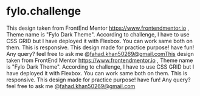 # fylo.challenge
This design taken from FrontEnd Mentor https://www.frontendmentor.io , Theme name is "Fylo Dark Theme". According to challenge, I have to use CSS GRID but I have deployed it with Flexbox. You can work same both on them. This is responsive. This design made for practice purpose! have fun! Any query? feel free to ask me @fahad.khan50269@gmail.comThis design taken from FrontEnd Mentor https://www.frontendmentor.io , Theme name is "Fylo Dark Theme". According to challenge, I have to use CSS GRID but I have deployed it with Flexbox. You can work same both on them. This is responsive. This design made for practice purpose! have fun! Any query? feel free to ask me @fahad.khan50269@gmail.com
